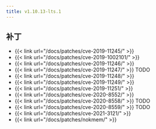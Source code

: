 ```yaml
---
title: v1.10.13-lts.1
---
```


## 补丁

- {{< link url="/docs/patches/cve-2019-11245/" >}}
- {{< link url="/docs/patches/cve-2019-1002101/" >}}
- {{< link url="/docs/patches/cve-2019-11246/" >}}
- {{< link url="/docs/patches/cve-2019-11247/" >}} TODO
- {{< link url="/docs/patches/cve-2019-11248/" >}}
- {{< link url="/docs/patches/cve-2019-11249/" >}}
- {{< link url="/docs/patches/cve-2019-11251/" >}}
- {{< link url="/docs/patches/cve-2020-8552/" >}}
- {{< link url="/docs/patches/cve-2020-8558/" >}} TODO
- {{< link url="/docs/patches/cve-2020-8559/" >}} TODO
- {{< link url="/docs/patches/cve-2021-3121/" >}}
- {{< link url="/docs/patches/nokmem/" >}}
